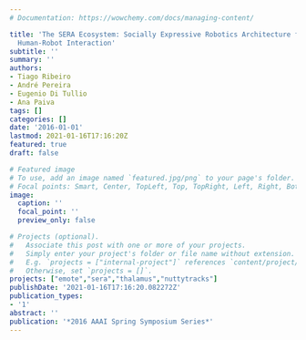 ```yaml
---
# Documentation: https://wowchemy.com/docs/managing-content/

title: 'The SERA Ecosystem: Socially Expressive Robotics Architecture for Autonomous
  Human-Robot Interaction'
subtitle: ''
summary: ''
authors:
- Tiago Ribeiro
- André Pereira
- Eugenio Di Tullio
- Ana Paiva
tags: []
categories: []
date: '2016-01-01'
lastmod: 2021-01-16T17:16:20Z
featured: true
draft: false

# Featured image
# To use, add an image named `featured.jpg/png` to your page's folder.
# Focal points: Smart, Center, TopLeft, Top, TopRight, Left, Right, BottomLeft, Bottom, BottomRight.
image:
  caption: ''
  focal_point: ''
  preview_only: false

# Projects (optional).
#   Associate this post with one or more of your projects.
#   Simply enter your project's folder or file name without extension.
#   E.g. `projects = ["internal-project"]` references `content/project/deep-learning/index.md`.
#   Otherwise, set `projects = []`.
projects: ["emote","sera","thalamus","nuttytracks"]
publishDate: '2021-01-16T17:16:20.082272Z'
publication_types:
- '1'
abstract: ''
publication: '*2016 AAAI Spring Symposium Series*'
---
```

